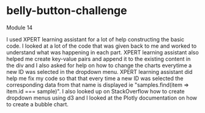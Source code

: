 # belly-button-challenge
Module 14

I used XPERT learning assistant for a lot of help constructing the basic code.  I looked at a lot of the code that was given back to me and worked to understand what was happening in each part. XPERT learning assistant also helped me create key-value pairs and append it to the existing content in the div and I also asked for help on how to change the charts everytime a new ID was selected in the dropdown menu.  XPERT learning assistant did help me fix my code so that that every time a new ID was selected the corresponding data from that name is displayed ie "samples.find(item => item.id === sample)".  I also looked up on StackOverflow how to create dropdown menus using d3 and I looked at the Plotly documentation on how to create a bubble chart. 
